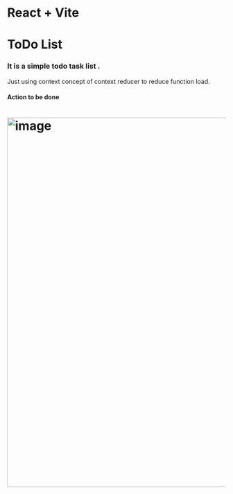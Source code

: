 # React + Vite

# ToDo List
<h3>It is a simple todo task list .</h3>Just using context concept of context  reducer to reduce function load.
<h4>Action to be done</h4>

<h1><img width="852" alt="image" src="https://github.com/manish25Coder/Todo_List_React/assets/123229921/89806dcf-4955-4770-b1cb-6b9acb1010db">
</h1>
